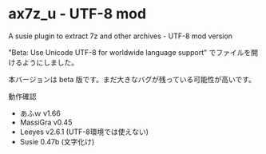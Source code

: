 # ax7z_u - UTF-8 mod
A susie plugin to extract 7z and other archives - UTF-8 mod version

"Beta: Use Unicode UTF-8 for worldwide language support" でファイルを開けるようにしました。

 本バージョンは beta 版です。まだ大きなバグが残っている可能性が高いです。

動作確認
- あふｗ v1.66
- MassiGra v0.45
- Leeyes v2.6.1 (UTF-8環境では使えない)
- Susie 0.47b (文字化け)
